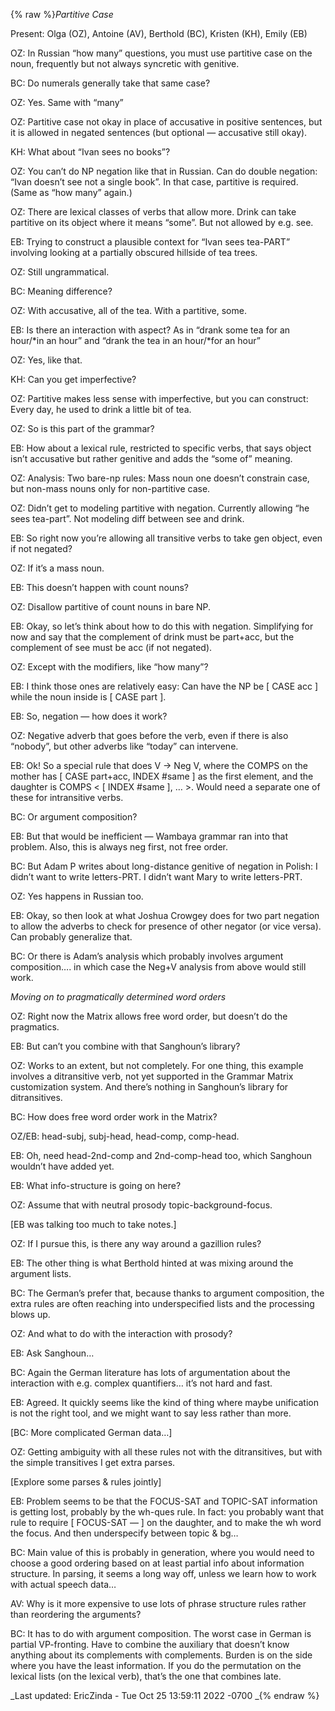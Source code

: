{% raw %}*Partitive Case*

Present: Olga (OZ), Antoine (AV), Berthold (BC), Kristen (KH), Emily
(EB)

OZ: In Russian “how many” questions, you must use partitive case on the
noun, frequently but not always syncretic with genitive.

BC: Do numerals generally take that same case?

OZ: Yes. Same with “many”

OZ: Partitive case not okay in place of accusative in positive
sentences, but it is allowed in negated sentences (but optional —
accusative still okay).

KH: What about “Ivan sees no books”?

OZ: You can’t do NP negation like that in Russian. Can do double
negation: “Ivan doesn’t see not a single book”. In that case, partitive
is required. (Same as “how many” again.)

OZ: There are lexical classes of verbs that allow more. Drink can take
partitive on its object where it means “some”. But not allowed by e.g.
see.

EB: Trying to construct a plausible context for “Ivan sees tea-PART”
involving looking at a partially obscured hillside of tea trees.

OZ: Still ungrammatical.

BC: Meaning difference?

OZ: With accusative, all of the tea. With a partitive, some.

EB: Is there an interaction with aspect? As in “drank some tea for an
hour/\*in an hour” and “drank the tea in an hour/\*for an hour”

OZ: Yes, like that.

KH: Can you get imperfective?

OZ: Partitive makes less sense with imperfective, but you can construct:
Every day, he used to drink a little bit of tea.

OZ: So is this part of the grammar?

EB: How about a lexical rule, restricted to specific verbs, that says
object isn’t accusative but rather genitive and adds the “some of”
meaning.

OZ: Analysis: Two bare-np rules: Mass noun one doesn’t constrain case,
but non-mass nouns only for non-partitive case.

OZ: Didn’t get to modeling partitive with negation. Currently allowing
“he sees tea-part”. Not modeling diff between see and drink.

EB: So right now you’re allowing all transitive verbs to take gen
object, even if not negated?

OZ: If it’s a mass noun.

EB: This doesn’t happen with count nouns?

OZ: Disallow partitive of count nouns in bare NP.

EB: Okay, so let’s think about how to do this with negation. Simplifying
for now and say that the complement of drink must be part+acc, but the
complement of see must be acc (if not negated).

OZ: Except with the modifiers, like “how many”?

EB: I think those ones are relatively easy: Can have the NP be \[ CASE
acc \] while the noun inside is \[ CASE part \].

EB: So, negation — how does it work?

OZ: Negative adverb that goes before the verb, even if there is also
“nobody”, but other adverbs like “today” can intervene.

EB: Ok! So a special rule that does V -&gt; Neg V, where the COMPS on
the mother has \[ CASE part+acc, INDEX \#same \] as the first element,
and the daughter is COMPS &lt; \[ INDEX \#same \], … &gt;. Would need a
separate one of these for intransitive verbs.

BC: Or argument composition?

EB: But that would be inefficient — Wambaya grammar ran into that
problem. Also, this is always neg first, not free order.

BC: But Adam P writes about long-distance genitive of negation in
Polish: I didn’t want to write letters-PRT. I didn’t want Mary to write
letters-PRT.

OZ: Yes happens in Russian too.

EB: Okay, so then look at what Joshua Crowgey does for two part negation
to allow the adverbs to check for presence of other negator (or vice
versa). Can probably generalize that.

BC: Or there is Adam’s analysis which probably involves argument
composition…. in which case the Neg+V analysis from above would still
work.

*Moving on to pragmatically determined word orders*

OZ: Right now the Matrix allows free word order, but doesn’t do the
pragmatics.

EB: But can’t you combine with that Sanghoun’s library?

OZ: Works to an extent, but not completely. For one thing, this example
involves a ditransitive verb, not yet supported in the Grammar Matrix
customization system. And there’s nothing in Sanghoun’s library for
ditransitives.

BC: How does free word order work in the Matrix?

OZ/EB: head-subj, subj-head, head-comp, comp-head.

EB: Oh, need head-2nd-comp and 2nd-comp-head too, which Sanghoun
wouldn’t have added yet.

EB: What info-structure is going on here?

OZ: Assume that with neutral prosody topic-background-focus.

\[EB was talking too much to take notes.\]

OZ: If I pursue this, is there any way around a gazillion rules?

EB: The other thing is what Berthold hinted at was mixing around the
argument lists.

BC: The German’s prefer that, because thanks to argument composition,
the extra rules are often reaching into underspecified lists and the
processing blows up.

OZ: And what to do with the interaction with prosody?

EB: Ask Sanghoun…

BC: Again the German literature has lots of argumentation about the
interaction with e.g. complex quantifiers… it’s not hard and fast.

EB: Agreed. It quickly seems like the kind of thing where maybe
unification is not the right tool, and we might want to say less rather
than more.

\[BC: More complicated German data…\]

OZ: Getting ambiguity with all these rules not with the ditransitives,
but with the simple transitives I get extra parses.

\[Explore some parses & rules jointly\]

EB: Problem seems to be that the FOCUS-SAT and TOPIC-SAT information is
getting lost, probably by the wh-ques rule. In fact: you probably want
that rule to require \[ FOCUS-SAT — \] on the daughter, and to make the
wh word the focus. And then underspecify between topic & bg…

BC: Main value of this is probably in generation, where you would need
to choose a good ordering based on at least partial info about
information structure. In parsing, it seems a long way off, unless we
learn how to work with actual speech data…

AV: Why is it more expensive to use lots of phrase structure rules
rather than reordering the arguments?

BC: It has to do with argument composition. The worst case in German is
partial VP-fronting. Have to combine the auxiliary that doesn’t know
anything about its complements with complements. Burden is on the side
where you have the least information. If you do the permutation on the
lexical lists (on the lexical verb), that’s the one that combines late.

_Last updated: EricZinda - Tue Oct 25 13:59:11 2022 -0700
_{% endraw %}